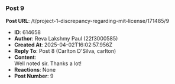### Post 9
**Post URL**: /t/project-1-discrepancy-regarding-mit-license/171485/9
- **ID**: 614658
- **Author**: Reva Lakshmy Paul (22f3000585)
- **Created At**: 2025-04-02T16:02:57.956Z
- **Reply To**: Post 8 (Carlton D'Silva, carlton)
- **Content**:  
  Well noted sir. Thanks a lot!
- **Reactions**: None
- **Post Number**: 9

